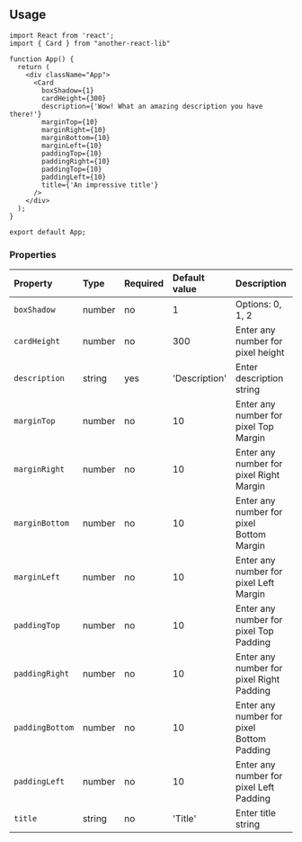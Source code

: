 ## Usage

```
import React from 'react';
import { Card } from "another-react-lib"

function App() {
  return (
    <div className="App">
      <Card
        boxShadow={1}
        cardHeight={300}
        description={'Wow! What an amazing description you have there!'}
        marginTop={10}
        marginRight={10}
        marginBottom={10}
        marginLeft={10}
        paddingTop={10}
        paddingRight={10}
        paddingTop={10}
        paddingLeft={10}
        title={'An impressive title'}
      />
    </div>
  );
}

export default App;
```

### Properties

Property       | Type   | Required   | Default value | Description                             |
:------------- | :----- | :--------- | :------------ | :-------------------------------------- |
`boxShadow`    | number | no         | 1             | Options: 0, 1, 2
`cardHeight`   | number | no         | 300           | Enter any number for pixel height
`description`  | string | yes        | 'Description' | Enter description string
`marginTop`    | number | no         | 10            | Enter any number for pixel Top Margin
`marginRight`  | number | no         | 10            | Enter any number for pixel Right Margin
`marginBottom` | number | no         | 10            | Enter any number for pixel Bottom Margin
`marginLeft`   | number | no         | 10            | Enter any number for pixel Left Margin
`paddingTop`   | number | no         | 10            | Enter any number for pixel Top Padding
`paddingRight` | number | no         | 10            | Enter any number for pixel Right Padding
`paddingBottom`| number | no         | 10            | Enter any number for pixel Bottom Padding
`paddingLeft`  | number | no         | 10            | Enter any number for pixel Left Padding
`title`        | string | no         | 'Title'       | Enter title string

